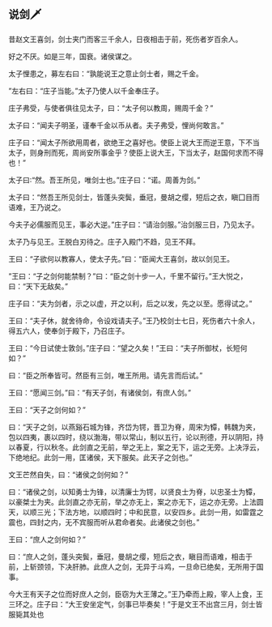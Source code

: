 ## 说剑🗡
昔赵文王喜剑，剑士夹门而客三千余人，日夜相击于前，死伤者岁百余人。

好之不厌。如是三年，国衰。诸侯谋之。

太子悝患之，募左右曰：“孰能说王之意止剑士者，赐之千金。

”左右曰：“庄子当能。”太子乃使人以千金奉庄子。

庄子弗受，与使者俱往见太子，曰：“太子何以教周，赐周千金？”

太子曰：“闻夫子明圣，谨奉千金以币从者。夫子弗受，悝尚何敢言。”

庄子曰：“闻太子所欲用周者，欲绝王之喜好也。使臣上说大王而逆王意，下不当太子，则身刑而死，周尚安所事金乎？使臣上说大王，下当太子，赵国何求而不得也！”

太子曰∶“然。吾王所见，唯剑士也。”庄子曰：“诺。周善为剑。”

太子曰：“然吾王所见剑士，皆蓬头突鬓，垂冠，曼胡之缨，短后之衣，瞋囗目而语难，王乃说之。

今夫子必儒服而见王，事必大逆。”庄子曰：“请治剑服。”治剑服三日，乃见太子。

太子乃与见王。王脱白刃待之。庄子入殿门不趋，见王不拜。

王曰：“子欲何以教寡人，使太子先。”曰：“臣闻大王喜剑，故以剑见王。

”王曰：“子之剑何能禁制？”曰：“臣之剑十步一人，千里不留行。”王大悦之，曰：“天下无敌矣。”

庄子曰：“夫为剑者，示之以虚，开之以利，后之以发，先之以至。愿得试之。”

王曰：“夫子休，就舍待命，令设戏请夫子。”王乃校剑士七日，死伤者六十余人，得五六人，使奉剑于殿下，乃召庄子。

王曰：“今日试使士敦剑。”庄子曰：“望之久矣！”王曰：“夫子所御杖，长短何如？”

曰：“臣之所奉皆可。然臣有三剑，唯王所用。请先言而后试。”

王曰：“愿闻三剑。”曰：“有天子剑，有诸侯剑，有庶人剑。”

王曰：“天子之剑何如？”

曰：“天子之剑，以燕谿石城为锋，齐岱为锷，晋卫为脊，周宋为镡，韩魏为夹，包以四夷，裹以四时，绕以渤海，带以常山，制以五行，论以刑德，开以阴阳，持以春夏，行以秋冬。此剑直之无前，举之无上，案之无下，运之无旁。上决浮云，下绝地纪。此剑一用，匡诸侯，天下服矣。此天子之剑也。”

文王芒然自失，曰：“诸侯之剑何如？”

曰：“诸侯之剑，以知勇士为锋，以清廉士为锷，以贤良士为脊，以忠圣士为镡，以豪桀士为夹。此剑直之亦无前，举之亦无上，案之亦无下，运之亦无旁。上法圆天，以顺三光；下法方地，以顺四时；中和民意，以安四乡。此剑一用，如雷霆之震也，四封之内，无不宾服而听从君命者矣。此诸侯之剑也。”

王曰：“庶人之剑何如？”

曰：“庶人之剑，蓬头突鬓，垂冠，曼胡之缨，短后之衣，瞋目而语难，相击于前，上斩颈领，下决肝肺。此庶人之剑，无异于斗鸡，一旦命已绝矣，无所用于国事。

今大王有天子之位而好庶人之剑，臣窃为大王薄之。”王乃牵而上殿，宰人上食，王三环之。庄子曰：“大王安坐定气，剑事已毕奏矣！”于是文王不出宫三月，剑士皆服毙其处也
